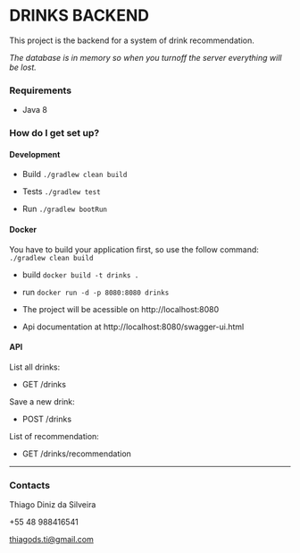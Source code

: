 # DRINKS BACKEND #

This project is the backend for a system of drink recommendation.

_The database is in memory so when you turnoff the server everything will be lost._

### Requirements

- Java 8

### How do I get set up? ###

#### Development

- Build
`./gradlew clean build`

- Tests
`./gradlew test`

- Run
`./gradlew bootRun`

#### Docker

You have to build your application first, so use the follow command: `./gradlew clean build`

- build
`docker build -t drinks .`

- run
`docker run -d -p 8080:8080 drinks`

- The project will be acessible on http://localhost:8080
- Api documentation at http://localhost:8080/swagger-ui.html


#### API

List all drinks:
- GET /drinks

Save a new drink:
- POST /drinks

List of recommendation:
- GET /drinks/recommendation

--------

### Contacts ###

Thiago Diniz da Silveira

+55 48 988416541

thiagods.ti@gmail.com
